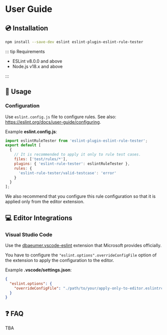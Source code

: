 # User Guide

## :cd: Installation

```bash
npm install --save-dev eslint eslint-plugin-eslint-rule-tester
```

::: tip Requirements

- ESLint v8.0.0 and above
- Node.js v18.x and above

:::

## :book: Usage

<!--USAGE_GUIDE_START-->

### Configuration

Use `eslint.config.js` file to configure rules. See also: <https://eslint.org/docs/user-guide/configuring>.

Example **eslint.config.js**:

<!-- eslint-skip -->

```mjs
import eslintRuleTester from 'eslint-plugin-eslint-rule-tester';
export default [
  {
    // It is recommended to apply it only to rule test cases.
    files: ['test/rules/*'],
    plugins: { 'eslint-rule-tester': eslintRuleTester },
    rules: {
      'eslint-rule-tester/valid-testcase': 'error'
    }
  }
];
```

We also recommend that you configure this rule configuration so that it is applied only from the editor extension.

## :computer: Editor Integrations

### Visual Studio Code

Use the [dbaeumer.vscode-eslint](https://marketplace.visualstudio.com/items?itemName=dbaeumer.vscode-eslint) extension that Microsoft provides officially.

You have to configure the `"eslint.options".overrideConfigFile` option of the extension to apply the configuration to the editor.

Example **.vscode/settings.json**:

```json
{
  "eslint.options": {
    "overrideConfigFile": "./path/to/your/apply-only-to-editor.eslintrc.js"
  }
}
```

<!--USAGE_GUIDE_END-->

## :question: FAQ

TBA
